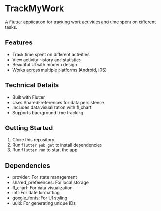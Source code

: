 # TrackMyWork

A Flutter application for tracking work activities and time spent on different tasks.

## Features

- Track time spent on different activities
- View activity history and statistics
- Beautiful UI with modern design
- Works across multiple platforms (Android, iOS)

## Technical Details

- Built with Flutter
- Uses SharedPreferences for data persistence
- Includes data visualization with fl_chart
- Supports background time tracking

## Getting Started

1. Clone this repository
2. Run `flutter pub get` to install dependencies
3. Run `flutter run` to start the app

## Dependencies

- provider: For state management
- shared_preferences: For local storage
- fl_chart: For data visualization
- intl: For date formatting
- google_fonts: For UI styling
- uuid: For generating unique IDs
